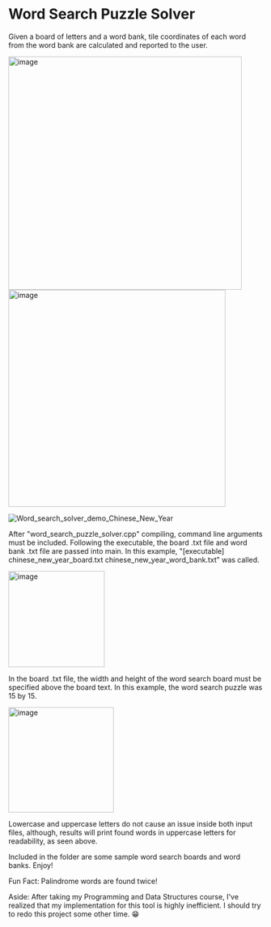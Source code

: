 # Word Search Puzzle Solver
Given a board of letters and a word bank, tile coordinates of each word from the word bank are calculated and reported to the user.

<img width="461" alt="image" src="https://user-images.githubusercontent.com/95982168/210907444-d65631ec-e7ce-49a7-8751-7de524d28b4e.png">

<img width="429" alt="image" src="https://user-images.githubusercontent.com/95982168/210911203-42797e85-fe21-4b49-be84-fd593dae5ebd.png">

![Word_search_solver_demo_Chinese_New_Year](https://user-images.githubusercontent.com/95982168/210911020-c314ef80-b369-4562-b107-618f4696f94d.gif)

After "word_search_puzzle_solver.cpp" compiling, command line arguments must be included. Following the executable, the board .txt file and word bank .txt file are passed into main. In this example, "[executable] chinese_new_year_board.txt chinese_new_year_word_bank.txt" was called.

<img width="190" alt="image" src="https://user-images.githubusercontent.com/95982168/210908961-eb6f9fa2-d51e-44ed-906f-0245394ea2a4.png">

In the board .txt file, the width and height of the word search board must be specified above the board text. In this example, the word search puzzle was 15 by 15.

<img width="208" alt="image" src="https://user-images.githubusercontent.com/95982168/210909067-3b740a58-91ef-49e4-b497-29b6a109cef3.png">

Lowercase and uppercase letters do not cause an issue inside both input files, although, results will print found words in uppercase letters for readability, as seen above.

Included in the folder are some sample word search boards and word banks. Enjoy!

Fun Fact: Palindrome words are found twice!

Aside: After taking my Programming and Data Structures course, I've realized that my implementation for this tool is highly inefficient. I should try to redo this project some other time. 😁
